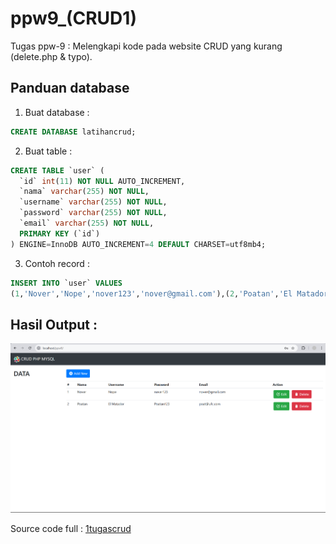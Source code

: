 # ppw9_(CRUD1)

Tugas ppw-9 :
Melengkapi kode pada website CRUD yang kurang (delete.php & typo). 

## Panduan database

1. Buat database :
```sql
CREATE DATABASE latihancrud;
```

2. Buat table :
```sql
CREATE TABLE `user` (
  `id` int(11) NOT NULL AUTO_INCREMENT,
  `nama` varchar(255) NOT NULL,
  `username` varchar(255) NOT NULL,
  `password` varchar(255) NOT NULL,
  `email` varchar(255) NOT NULL,
  PRIMARY KEY (`id`)
) ENGINE=InnoDB AUTO_INCREMENT=4 DEFAULT CHARSET=utf8mb4;
```

3. Contoh record :
```sql
INSERT INTO `user` VALUES
(1,'Nover','Nope','nover123','nover@gmail.com'),(2,'Poatan','El Matador','Poatan123','poat@ufc.com');
```

## Hasil Output :
![hasil-prakppw9](https://raw.githubusercontent.com/Itsnope/Kuliah/main/PPW/ppw9_(CRUD1)/hasil-prakppw9.png)

Source code full : [1tugascrud](https://github.com/phbismynr/mk_web2/tree/master/1tugascrud)